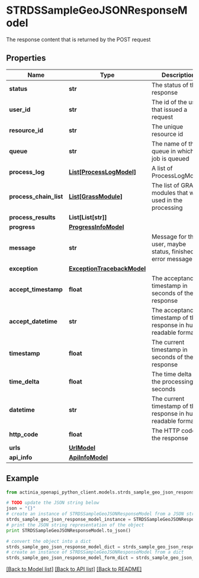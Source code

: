 # STRDSSampleGeoJSONResponseModel

The response content that is returned by the POST request

## Properties
Name | Type | Description | Notes
------------ | ------------- | ------------- | -------------
**status** | **str** | The status of the response | 
**user_id** | **str** | The id of the user that issued a request | 
**resource_id** | **str** | The unique resource id | 
**queue** | **str** | The name of the queue in which the job is queued | [optional] 
**process_log** | [**List[ProcessLogModel]**](ProcessLogModel.md) | A list of ProcessLogModels | [optional] 
**process_chain_list** | [**List[GrassModule]**](GrassModule.md) | The list of GRASS modules that were used in the processing | [optional] 
**process_results** | **List[List[str]]** |  | [optional] 
**progress** | [**ProgressInfoModel**](ProgressInfoModel.md) |  | [optional] 
**message** | **str** | Message for the user, maybe status, finished or error message | 
**exception** | [**ExceptionTracebackModel**](ExceptionTracebackModel.md) |  | [optional] 
**accept_timestamp** | **float** | The acceptance timestamp in seconds of the response | 
**accept_datetime** | **str** | The acceptance timestamp of the response in human readable format | 
**timestamp** | **float** | The current timestamp in seconds of the response | 
**time_delta** | **float** | The time delta of the processing in seconds | [optional] 
**datetime** | **str** | The current timestamp of the response in human readable format | 
**http_code** | **float** | The HTTP code of the response | [optional] 
**urls** | [**UrlModel**](UrlModel.md) |  | [optional] 
**api_info** | [**ApiInfoModel**](ApiInfoModel.md) |  | [optional] 

## Example

```python
from actinia_openapi_python_client.models.strds_sample_geo_json_response_model import STRDSSampleGeoJSONResponseModel

# TODO update the JSON string below
json = "{}"
# create an instance of STRDSSampleGeoJSONResponseModel from a JSON string
strds_sample_geo_json_response_model_instance = STRDSSampleGeoJSONResponseModel.from_json(json)
# print the JSON string representation of the object
print STRDSSampleGeoJSONResponseModel.to_json()

# convert the object into a dict
strds_sample_geo_json_response_model_dict = strds_sample_geo_json_response_model_instance.to_dict()
# create an instance of STRDSSampleGeoJSONResponseModel from a dict
strds_sample_geo_json_response_model_form_dict = strds_sample_geo_json_response_model.from_dict(strds_sample_geo_json_response_model_dict)
```
[[Back to Model list]](../README.md#documentation-for-models) [[Back to API list]](../README.md#documentation-for-api-endpoints) [[Back to README]](../README.md)


